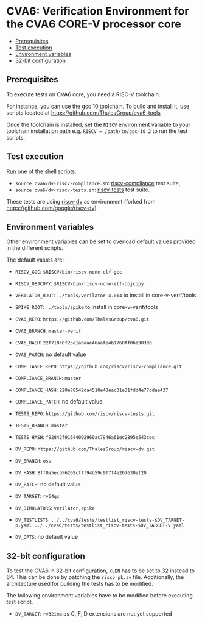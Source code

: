 # CVA6: Verification Environment for the CVA6 CORE-V processor core

- [Prerequisites](#prerequisites)
- [Test execution](#test-execution)
- [Environment variables](#environment-variables)
- [32-bit configuration](#32-bit-configuration)

## Prerequisites
To execute tests on CVA6 core, you need a RISC-V toolchain.

For instance, you can use the gcc 10 toolchain.
To build and install it, use scripts located at
https://github.com/ThalesGroup/cva6-tools

Once the toolchain is installed, set the `RISCV` environment variable
to your toolchain installation path e.g. `RISCV = /path/to/gcc-10.2`
to run the test scripts.

## Test execution
Run one of the shell scripts:

- `source cva6/dv-riscv-compliance.sh`:
[riscv-compliance](https://github.com/riscv/riscv-compliance) test suite,
- `source cva6/dv-riscv-tests.sh`:
[riscv-tests](https://github.com/riscv/riscv-tests) test suite.

These tests are using [riscv-dv](https://github.com/ThalesGroup/riscv-dv)
as environment (forked from https://github.com/google/riscv-dv).

## Environment variables
Other environment variables can be set to overload default values
provided in the different scripts.

The default values are:

- `RISCV_GCC`: `$RISCV/bin/riscv-none-elf-gcc`
- `RISCV_OBJCOPY`: `$RISCV/bin/riscv-none-elf-objcopy`
- `VERILATOR_ROOT`: `../tools/verilator-4.014` to install in core-v-verif/tools
- `SPIKE_ROOT`: `../tools/spike` to install in core-v-verif/tools

- `CVA6_REPO`: `https://github.com/ThalesGroup/cva6.git`
- `CVA6_BRANCH`: `master-verif`
- `CVA6_HASH`: `22f718c0f25e1abaae46aafe4b1760ff0be903d0`
- `CVA6_PATCH`: no default value
- `COMPLIANCE_REPO`: `https://github.com/riscv/riscv-compliance.git`
- `COMPLIANCE_BRANCH`: `master`
- `COMPLIANCE_HASH`: `220e78542da4510e40eac31e31fdd4e77cdae437`
- `COMPLIANCE_PATCH`: no default value
- `TESTS_REPO`: `https://github.com/riscv/riscv-tests.git`
- `TESTS_BRANCH`: `master`
- `TESTS_HASH`: `f92842f91644092960ac7946a61ec2895e543cec`
- `DV_REPO`: `https://github.com/ThalesGroup/riscv-dv.git`
- `DV_BRANCH`: `oss`
- `DV_HASH`: `8ff0a5ecb56269cfff94b59c9f7f4e267630ef20`
- `DV_PATCH`: no default value
- `DV_TARGET`: `rv64gc`
- `DV_SIMULATORS`: `verilator,spike`
- `DV_TESTLISTS`: `../../cva6/tests/testlist_riscv-tests-$DV_TARGET-p.yaml
../../cva6/tests/testlist_riscv-tests-$DV_TARGET-v.yaml`
- `DV_OPTS`: no default value

## 32-bit configuration
To test the CVA6 in 32-bit configuration, `XLEN` has to be set to 32
instead to 64. This can be done by patching the `riscv_pk.sv` file.
Additionally, the architecture used for building the tests has to be
modified.

The following environment variables have to be modified before executing
test script.

- `DV_TARGET`: `rv32ima` as C, F, D extensions are not yet supported

